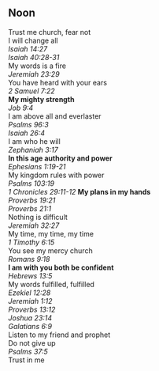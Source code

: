 ## Noon
Trust me church, fear not  
I will change all  
_Isaiah 14:27_  
_Isaiah 40:28-31_  
My words is a fire  
_Jeremiah 23:29_  
You have heard with your ears  
_2 Samuel 7:22_  
**My mighty strength**  
_Job 9:4_  
I am above all and everlaster  
_Psalms 96:3_  
_Isaiah 26:4_  
I am who he will  
_Zephaniah 3:17_  
**In this age authority and power**  
_Ephesians 1:19-21_  
My kingdom rules with power  
_Psalms 103:19_  
_1 Chronicles 29:11-12_
**My plans in my hands**  
_Proverbs 19:21_  
_Proverbs 21:1_  
Nothing is difficult  
_Jeremiah 32:27_  
My time, my time, my time  
_1 Timothy 6:15_  
You see my mercy church  
_Romans 9:18_  
**I am with you both be confident**  
_Hebrews 13:5_  
My words fulfilled, fulfilled  
_Ezekiel 12:28_  
_Jeremiah 1:12_  
_Proverbs 13:12_  
_Joshua 23:14_  
_Galatians 6:9_  
Listen to my friend and prophet  
Do not give up  
_Psalms 37:5_  
Trust in me  

